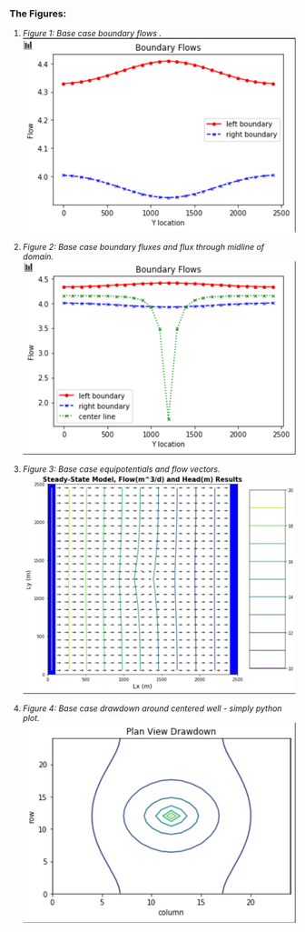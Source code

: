 ### The Figures:
1. *Figure 1: Base case boundary flows .*
![](assets/Hull-HW04-6c701408.png)

2. *Figure 2: Base case boundary fluxes and flux through midline of domain.*
![](assets/Hull-HW04-f083f75a.png)

3. *Figure 3: Base case equipotentials and flow vectors.*
![](assets/Hull-HW04-5e37f32a.png)

4. *Figure 4: Base case drawdown around centered well - simply python plot.*
![](assets/Hull-HW04-ddc11336.png)
